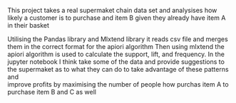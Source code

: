 This project takes a real supermaket chain data set and analysises how likely a customer is to purchase and item B given they already have item A in their basket

Utilising the Pandas library and Mlxtend library it reads csv file and merges them in the correct format for the apiori algorithm
Then using mlxtend the apiori algorithm is used to calculate the support, lift, and frequency.
In the jupyter notebook I think take some of the data and provide suggestions to the supermaket as to what they can do to take advantage of these patterns and \
improve profits by maximising the number of people how purchas item A to purchase item B and C as well
